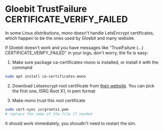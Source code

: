 # Gloebit TrustFailure CERTIFICATE_VERIFY_FAILED

In some Linux distributions, mono doesn't handle LetsEncrypt certificates, which happen to be the ones used by Gloebit and many website.

If Gloebit doesn't work and you have messages like "TrustFailure (...) CERTIFICATE_VERIFY_FAILED" in your logs, don't worry, the fix is easy:

1. Make sure package ca-certificates-mono is installed, or install it with the command

  ```bash
  sudo apt install ca-certificates-mono
  ```

2. Download Letsencrypt root certificate from [their website](https://letsencrypt.org/certificates/). You can pick the first one, ISRG Root X1, in pem format

3. Make mono trust this root certificate

  ```bash
  sudo cert-sync isrgrootx1.pem
  # replace the name of the file if needed
  ```

It should work immediately, you shoudln't need to restart the sim.
